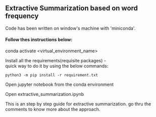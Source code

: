 ## Extractive Summarization based on word frequency

Code has been written on window's machine with 'miniconda'. 

#### Follow thes instructions below: 

conda activate <virtual_environment_name>

Install all the requirements(requisite packages) -  
    quick way to do it by using the below commands: 
    
    python3 -m pip install -r requirement.txt

Open jupyter notebook from the conda environment 

Open extractive_summarization.ipynb

This is an step by step guide for extractive summarization. go thru the comments to know more about the approach. 
